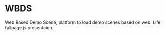 # WBDS
Web Based Demo Scene, platform to load demo scenes based on web. Life fullpage.js presentaion.
